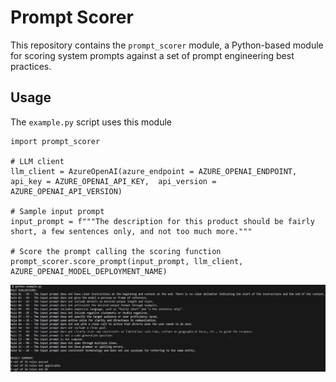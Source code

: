 # Prompt Scorer

This repository contains the `prompt_scorer` module, a Python-based module for scoring system prompts against a set of prompt engineering best practices.


## Usage

The `example.py` script uses this module

```
import prompt_scorer

# LLM client
llm_client = AzureOpenAI(azure_endpoint = AZURE_OPENAI_ENDPOINT, api_key = AZURE_OPENAI_API_KEY,  api_version = AZURE_OPENAI_API_VERSION)

# Sample input prompt
input_prompt = f"""The description for this product should be fairly short, a few sentences only, and not too much more."""

# Score the prompt calling the scoring function
prompt_scorer.score_prompt(input_prompt, llm_client, AZURE_OPENAI_MODEL_DEPLOYMENT_NAME)
```

![Display module output](images/output.jpg)